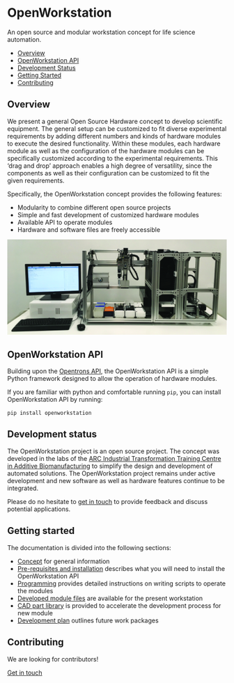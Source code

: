 # OpenWorkstation
 An open source and modular workstation concept for life science automation.

 * [Overview](#overview)
 * [OpenWorkstation API](#api)
 * [Development Status](#development_status)
 * [Getting Started](#getting_started)
 * [Contributing](#contributing)


 <a name="overview"></a>
## Overview

We present a general Open Source Hardware concept to develop scientific equipment. The general setup can be customized to fit diverse experimental requirements by adding different numbers and kinds of hardware modules to execute the desired functionality. Within these modules, each hardware module as well as the configuration of the hardware modules can be specifically customized according to the experimental requirements. This ‘drag and drop’ approach enables a high degree of versatility, since the components as well as their configuration can be customized to fit the given requirements.

Specifically, the OpenWorkstation concept provides the following features:

 * Modularity to combine different open source projects
 * Simple and fast development of customized hardware modules
 * Available API to operate modules
 * Hardware and software files are freely accessible




 <p align="center">
 <img src="documentation/images/workstation_setup_v0.1.tif" width="700"/></p>



<a name="api"></a>
## OpenWorkstation API

Building upon the [Opentrons API](https://github.com/Opentrons/opentrons), the OpenWorkstation API is a simple Python framework designed to allow the operation of hardware modules.

If you are familiar with python and comfortable running ``pip``, you can install OpenWorkstation API by running:

```
pip install openworkstation
```

<a name="development_status"></a>
## Development status

The OpenWorkstation project is an open source project. The concept was developed in the labs of the [ARC Industrial Transformation Training Centre in Additive Biomanufacturing](http://additivebiomanufacturing.org) to simplify the design and development of automated solutions. The OpenWorkstation project remains under active development and new software as well as hardware features continue to be integrated.

Please do no hesitate to [get in touch](mailto:s.eggert@qut.edu.au) to provide feedback and discuss potential applications.

<a name="getting_started"></a>
## Getting started

The documentation is divided into the following sections:

 * [Concept](documentation/concept.md) for general information
 * [Pre-requisites and installation](documentation/installation.md) describes what you will need to install the OpenWorkstation API
 * [Programming](examples/programming.md) provides detailed instructions on writing scripts to operate the modules
 * [Developed module files](hardware/README.md) are available for the present workstation
 * [CAD part library](hardware/README.md) is provided to accelerate the development process for new module
 * [Development plan](documentation/dev_plan.md) outlines future work packages


<a name="contributing"></a>
## Contributing

We are looking for contributors!

[Get in touch](mailto:s.eggert@qut.edu.au)

